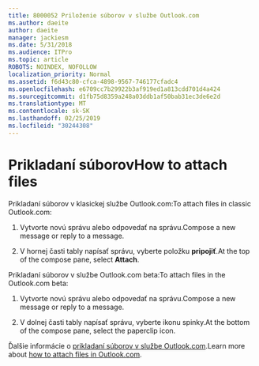```yaml
---
title: 8000052 Priloženie súborov v službe Outlook.com
ms.author: daeite
author: daeite
manager: jackiesm
ms.date: 5/31/2018
ms.audience: ITPro
ms.topic: article
ROBOTS: NOINDEX, NOFOLLOW
localization_priority: Normal
ms.assetid: f6d43c80-cfca-4898-9567-746177cfadc4
ms.openlocfilehash: e6709cc7b29922b3af919ed1a813cdd701d4a424
ms.sourcegitcommit: d1fb75d8359a248a03ddb1af50bab31ec3de6e2d
ms.translationtype: MT
ms.contentlocale: sk-SK
ms.lasthandoff: 02/25/2019
ms.locfileid: "30244308"
---
```

# <a name="how-to-attach-files"></a><span data-ttu-id="c5173-102">Prikladaní súborov</span><span class="sxs-lookup"><span data-stu-id="c5173-102">How to attach files</span></span>

<span data-ttu-id="c5173-103">Prikladaní súborov v klasickej službe Outlook.com:</span><span class="sxs-lookup"><span data-stu-id="c5173-103">To attach files in classic Outlook.com:</span></span>
  
1. <span data-ttu-id="c5173-104">Vytvorte novú správu alebo odpovedať na správu.</span><span class="sxs-lookup"><span data-stu-id="c5173-104">Compose a new message or reply to a message.</span></span>
    
2. <span data-ttu-id="c5173-105">V hornej časti tably napísať správu, vyberte položku **pripojiť**.</span><span class="sxs-lookup"><span data-stu-id="c5173-105">At the top of the compose pane, select **Attach**.</span></span> 
    
<span data-ttu-id="c5173-106">Prikladaní súborov v službe Outlook.com beta:</span><span class="sxs-lookup"><span data-stu-id="c5173-106">To attach files in the Outlook.com beta:</span></span>
  
1. <span data-ttu-id="c5173-107">Vytvorte novú správu alebo odpovedať na správu.</span><span class="sxs-lookup"><span data-stu-id="c5173-107">Compose a new message or reply to a message.</span></span>
    
2. <span data-ttu-id="c5173-108">V dolnej časti tably napísať správu, vyberte ikonu spinky.</span><span class="sxs-lookup"><span data-stu-id="c5173-108">At the bottom of the compose pane, select the paperclip icon.</span></span>
    
<span data-ttu-id="c5173-109">Ďalšie informácie o [prikladaní súborov v službe Outlook.com](https://go.microsoft.com/fwlink/p/?linkid=2001702&amp;clcid=0x409).</span><span class="sxs-lookup"><span data-stu-id="c5173-109">Learn more about [how to attach files in Outlook.com](https://go.microsoft.com/fwlink/p/?linkid=2001702&amp;clcid=0x409).</span></span>
  

